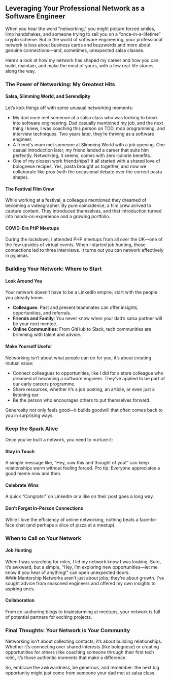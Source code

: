 ## Leveraging Your Professional Network as a Software Engineer 
When you hear the word "networking," you might picture forced smiles, limp handshakes, and someone trying to sell you on a “once-in-a-lifetime” crypto scheme. But in the world of software engineering, your professional network is less about business cards and buzzwords and more about genuine connections—and, sometimes, unexpected salsa classes.

Here’s a look at how my network has shaped my career and how you can build, maintain, and make the most of yours, with a few real-life stories along the way.
### The Power of Networking: My Greatest Hits
#### Salsa, Slimming World, and Serendipity
Let’s kick things off with some unusual networking moments:
* My dad once met someone at a salsa class who was looking to break into software engineering. Dad casually mentioned my job, and the next thing I knew, I was coaching this person on TDD, mob programming, and interview techniques. Two years later, they’re thriving as a software engineer.
* A friend's mum met someone at Slimming World with a job opening. One casual introduction later, my friend landed a career that suits him perfectly. Networking, it seems, comes with zero-calorie benefits.
* One of my closest work friendships? It all started with a shared love of bolognese recipes. Yes, pasta brought us together, and now we collaborate like pros (with the occasional debate over the correct pasta shape).

#### The Festival Film Crew
While working at a festival, a colleague mentioned they dreamed of becoming a videographer. By pure coincidence, a film crew arrived to capture content. They introduced themselves, and that introduction turned into hands-on experience and a growing portfolio.
#### COVID-Era PHP Meetups
During the lockdown, I attended PHP meetups from all over the UK—one of the few upsides of virtual events. When I started job hunting, those connections led to three interviews. It turns out you can network effectively in pyjamas.
### Building Your Network: Where to Start
#### Look Around You
Your network doesn’t have to be a LinkedIn empire; start with the people you already know:
* **Colleagues**: Past and present teammates can offer insights, opportunities, and referrals.
* **Friends and Family**: You never know when your dad’s salsa partner will be your next mentee.
* **Online Communities**: From GitHub to Slack, tech communities are brimming with talent and advice.

#### Make Yourself Useful
Networking isn’t about what people can do for you; it’s about creating mutual value:
* Connect colleagues to opportunities, like I did for a store colleague who dreamed of becoming a software engineer. They’ve applied to be part of our early careers programme.
* Share resources, whether it’s a job posting, an article, or even just a listening ear.
* Be the person who encourages others to put themselves forward.

Generosity not only feels good—it builds goodwill that often comes back to you in surprising ways.
### Keep the Spark Alive
Once you’ve built a network, you need to nurture it:
#### Stay in Touch
A simple message like, “Hey, saw this and thought of you!” can keep relationships warm without feeling forced. Pro tip: Everyone appreciates a good meme now and then.
#### Celebrate Wins
A quick “Congrats!” on LinkedIn or a like on their post goes a long way. 
#### Don’t Forget In-Person Connections
While I love the efficiency of online networking, nothing beats a face-to-face chat (and perhaps a slice of pizza at a meetup).
### When to Call on Your Network
#### Job Hunting
When I was searching for roles, I let my network know I was looking. Sure, it’s awkward, but a simple, “Hey, I’m exploring new opportunities—let me know if you hear of anything!” can open unexpected doors.
#### Mentorship
Networks aren’t just about jobs; they’re about growth. I’ve sought advice from seasoned engineers and offered my own insights to aspiring ones.
#### Collaboration
From co-authoring blogs to brainstorming at meetups, your network is full of potential partners for exciting projects.
### Final Thoughts: Your Network is Your Community
Networking isn’t about collecting contacts; it’s about building relationships. Whether it’s connecting over shared interests (like bolognese) or creating opportunities for others (like coaching someone through their first tech role), it’s those authentic moments that make a difference.

So, embrace the awkwardness, be generous, and remember: the next big opportunity might just come from someone your dad met at salsa class.
